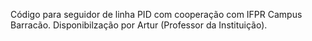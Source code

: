 Código para seguidor de linha PID com cooperação com IFPR Campus Barracão.
Disponibilzação por Artur (Professor da Instituição).
